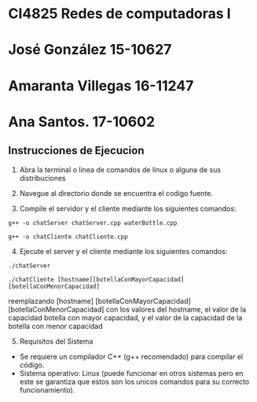 # CI4825 Redes de computadoras I

# José González 15-10627
# Amaranta Villegas 16-11247
# Ana Santos. 17-10602
## Instrucciones de Ejecucion

1. Abra la terminal o linea de comandos de linux o alguna de sus distribuciones
2. Navegue al directorio donde se encuentra el codigo fuente.

3. Compile el servidor y el cliente mediante los siguientes comandos:

``` g++ -o chatServer chatServer.cpp waterBottle.cpp  ```

``` g++ -o chatCliente chatCliente.cpp ```



4. Ejecute el server y el cliente mediante los siguientes comandos:

``` ./chatServer ```

``` ./chatCliente [hostname][botellaConMayorCapacidad][botellaConMenorCapacidad] ```

reemplazando [hostname] [botellaConMayorCapacidad] [botellaConMenorCapacidad] con los valores del hostname, el valor de la capacidad botella con mayor capacidad, y el valor de la capacidad de la botella con menor capacidad

5. Requisitos del Sistema


- Se requiere un compilador C++ (g++ recomendado) para compilar el código.
- Sistema operativo: Linux (puede funcionar en otros sistemas pero en este se garantiza que estos son los unicos comandos para su correcto funcionamiento).

